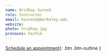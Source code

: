 ```yaml
---
name: Hridhay Suresh
role: Instructor
email: hsuresh@berkeley.edu
website:
photo: hridhay.jpg
pronouns: he/him
---
```


[Schedule an appointment](#){: .btn .btn-outline }
